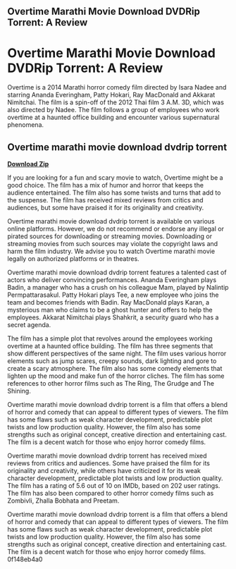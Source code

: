 ## Overtime Marathi Movie Download DVDRip Torrent: A Review

 


 
# Overtime Marathi Movie Download DVDRip Torrent: A Review
 
Overtime is a 2014 Marathi horror comedy film directed by Isara Nadee and starring Ananda Everingham, Patty Hokari, Ray MacDonald and Akkarat Nimitchai. The film is a spin-off of the 2012 Thai film 3 A.M. 3D, which was also directed by Nadee. The film follows a group of employees who work overtime at a haunted office building and encounter various supernatural phenomena.
 
## Overtime marathi movie download dvdrip torrent


[**Download Zip**](https://www.google.com/url?q=https%3A%2F%2Furlca.com%2F2tKFp8&sa=D&sntz=1&usg=AOvVaw3CDGfMCIbDgK-aRjG87aMU)

 
If you are looking for a fun and scary movie to watch, Overtime might be a good choice. The film has a mix of humor and horror that keeps the audience entertained. The film also has some twists and turns that add to the suspense. The film has received mixed reviews from critics and audiences, but some have praised it for its originality and creativity.
 
Overtime marathi movie download dvdrip torrent is available on various online platforms. However, we do not recommend or endorse any illegal or pirated sources for downloading or streaming movies. Downloading or streaming movies from such sources may violate the copyright laws and harm the film industry. We advise you to watch Overtime marathi movie legally on authorized platforms or in theatres.
  
Overtime marathi movie download dvdrip torrent features a talented cast of actors who deliver convincing performances. Ananda Everingham plays Badin, a manager who has a crush on his colleague Mam, played by Nalintip Permpattarasakul. Patty Hokari plays Tee, a new employee who joins the team and becomes friends with Badin. Ray MacDonald plays Karan, a mysterious man who claims to be a ghost hunter and offers to help the employees. Akkarat Nimitchai plays Shahkrit, a security guard who has a secret agenda.
 
The film has a simple plot that revolves around the employees working overtime at a haunted office building. The film has three segments that show different perspectives of the same night. The film uses various horror elements such as jump scares, creepy sounds, dark lighting and gore to create a scary atmosphere. The film also has some comedy elements that lighten up the mood and make fun of the horror cliches. The film has some references to other horror films such as The Ring, The Grudge and The Shining.
 
Overtime marathi movie download dvdrip torrent is a film that offers a blend of horror and comedy that can appeal to different types of viewers. The film has some flaws such as weak character development, predictable plot twists and low production quality. However, the film also has some strengths such as original concept, creative direction and entertaining cast. The film is a decent watch for those who enjoy horror comedy films.
  
Overtime marathi movie download dvdrip torrent has received mixed reviews from critics and audiences. Some have praised the film for its originality and creativity, while others have criticized it for its weak character development, predictable plot twists and low production quality. The film has a rating of 5.6 out of 10 on IMDb, based on 202 user ratings. The film has also been compared to other horror comedy films such as Zombivli, Zhalla Bobhata and Preetam.
 
Overtime marathi movie download dvdrip torrent is a film that offers a blend of horror and comedy that can appeal to different types of viewers. The film has some flaws such as weak character development, predictable plot twists and low production quality. However, the film also has some strengths such as original concept, creative direction and entertaining cast. The film is a decent watch for those who enjoy horror comedy films.
 0f148eb4a0
